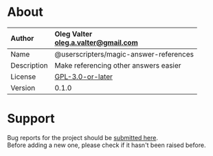 
# About

| Author       | Oleg Valter<br>[oleg.a.valter@gmail.com](mailto:oleg.a.valter@gmail.com) |
| :----------- | :----------------------- |
| Name | @userscripters/magic-answer-references |
| Description | Make referencing other answers easier |
| License | [GPL-3.0-or-later](https://spdx.org/licenses/GPL-3.0-or-later) |
| Version | 0.1.0 |


# Support

Bug reports for the project should be [submitted here](https://github.com/userscripters/magic-answer-references/issues).
<br>Before adding a new one, please check if it hasn't been raised before.
  